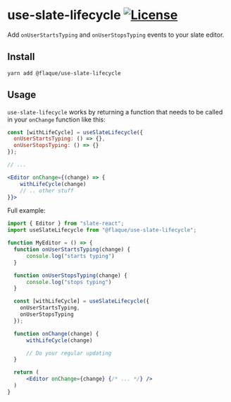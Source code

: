 # use-slate-lifecycle [![License](https://img.shields.io/npm/l/use-slate-lifecycle.svg)](https://github.com/flaque/use-slate-lifecycle/blob/master/package.json)

Add `onUserStartsTyping` and `onUserStopsTyping` events to your slate editor.

## Install

```
yarn add @flaque/use-slate-lifecycle
```

## Usage

`use-slate-lifecycle` works by returning a function that needs to be called
in your `onChange` function like this:

```jsx
const [withLifeCycle] = useSlateLifecycle({
  onUserStartsTyping: () => {},
  onUserStopsTyping: () => {}
});

// ...

<Editor onChange={(change) => {
    withLifeCycle(change)
    // .. other stuff
}}>

```

Full example:

```jsx
import { Editor } from "slate-react";
import useSlateLifecycle from "@flaque/use-slate-lifecycle";

function MyEditor = () => {
  function onUserStartsTyping(change) {
      console.log("starts typing")
  }

  function onUserStopsTyping(change) {
      console.log("stops typing")
  }

  const [withLifeCycle] = useSlateLifecycle({
    onUserStartsTyping,
    onUserStopsTyping
  });

  function onChange(change) {
      withLifeCycle(change)

      // Do your regular updating
  }

  return (
      <Editor onChange={change} {/* ... */} />
  )
}
```
